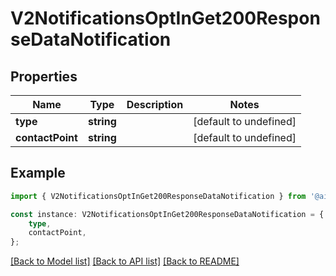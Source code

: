# V2NotificationsOptInGet200ResponseDataNotification


## Properties

Name | Type | Description | Notes
------------ | ------------- | ------------- | -------------
**type** | **string** |  | [default to undefined]
**contactPoint** | **string** |  | [default to undefined]

## Example

```typescript
import { V2NotificationsOptInGet200ResponseDataNotification } from '@airhalo/client';

const instance: V2NotificationsOptInGet200ResponseDataNotification = {
    type,
    contactPoint,
};
```

[[Back to Model list]](../README.md#documentation-for-models) [[Back to API list]](../README.md#documentation-for-api-endpoints) [[Back to README]](../README.md)
